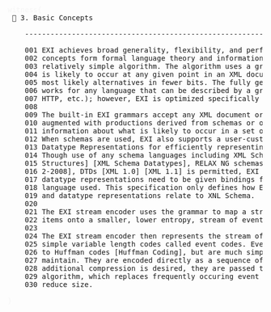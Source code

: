 <pre>
<span style="color: rgb(245,245,245);">witness{</span>
 📎 3. Basic Concepts

    --------------------------------------------------------------------------------

    001 EXI achieves broad generality, flexibility, and performance, by unifying
    002 concepts form formal language theory and information theory into a single, 
    003 relatively simple algorithm. The algorithm uses a grammar to determine what
    004 is likely to occur at any given point in an XML document and encodes the
    005 most likely alternatives in fewer bits. The fully generalized algorithm
    006 works for any language that can be described by a grammar (e.g. XML, JAVA,
    007 HTTP, etc.); however, EXI is optimized specifically for XML languages.
    008
    009 The built-in EXI grammars accept any XML document or fragment and may be
    010 augmented with productions derived from schemas or other sources of
    011 information about what is likely to occur in a set of XML documents.
    012 When schemas are used, EXI also supports a user-customizable set of
    013 Datatype Representations for efficiently representing typed values.
    014 Though use of any schema languages including XML Schemas [XML Schema
    015 Structures] [XML Schema Datatypes], RELAX NG schemas [ISO/IEC 19757-
    016 2-2008], DTDs [XML 1.0] [XML 1.1] is permitted, EXI grammars and 
    017 datatype representations need to be given bindings for each schema 
    018 language used. This specification only defines how EXI grammars
    019 and datatype representations relate to XNL Schema.
    020
    021 The EXI stream encoder uses the grammar to map a stream of XNL information
    022 items onto a smaller, lower entropy, stream of events.
    023
    024 The EXI stream encoder then represents the stream of events using a set of
    025 simple variable length codes called event codes. Event codes are similar
    026 to Huffman codes [Huffman Coding], but are much simpler to compute and 
    027 maintain. They are encoded directly as a sequence of values, or if 
    028 additional compression is desired, they are passed to the EXI compression
    029 algorithm, which replaces frequently occuring event patterns to further
    030 reduce size.

<span style="color: rgb(245,245,245);">}</span>

</pre>


